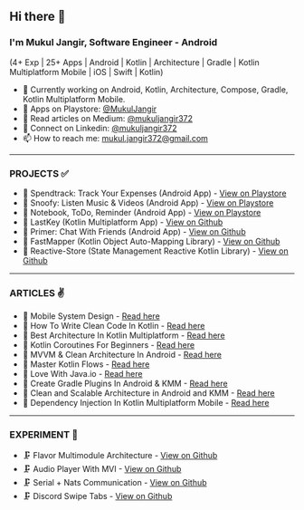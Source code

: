 ## Hi there 👋
### I'm Mukul Jangir, Software Engineer - Android
(4+ Exp | 25+ Apps | Android | Kotlin | Architecture | Gradle | Kotlin Multiplatform Mobile | iOS | Swift | Kotlin)

- 🔭 Currently working on Android, Kotlin, Architecture, Compose, Gradle, Kotlin Multiplatform Mobile.
- 📌 Apps on Playstore: [@MukulJangir](https://play.google.com/store/apps/developer?id=Mukul+Jangir)
- 📝 Read articles on Medium: [@mukuljangir372](https://medium.com/@mukuljangir372)
- 🍉 Connect on Linkedin: [@mukuljangir372](https://www.linkedin.com/in/mukuljangir372)
- 📫 How to reach me: mukul.jangir372@gmail.com
  
---
### PROJECTS ✅
- 📌 Spendtrack: Track Your Expenses (Android App) - [View on Playstore](https://play.google.com/store/apps/details?id=com.mu.jan.spendtrack)
- 📌 Snoofy: Listen Music & Videos (Android App) - [View on Playstore](https://play.google.com/store/apps/details?id=com.mu.jan.snoofy_freemusicandvideos)
- 📌 Notebook, ToDo, Reminder (Android App) - [View on Playstore](https://play.google.com/store/apps/details?id=com.mu.jan.xnody.application)
- 📌 LastKey (Kotlin Multiplatform App) - [View on Github](https://github.com/Mukuljangir372/LastKey-Multiplatform)
- 📌 Primer: Chat With Friends (Android App) - [View on Github](https://github.com/Mukuljangir372/Primer-Android)
- 📌 FastMapper (Kotlin Object Auto-Mapping Library) - [View on Github](https://github.com/Mukuljangir372/fastmapper)
- 📌 Reactive-Store (State Management Reactive Kotlin Library) - [View on Github](https://github.com/Mukuljangir372/Reactive-Store)

---
### ARTICLES ✌️
- 📝 Mobile System Design - [Read here](https://medium.com/@mukuljangir372/mobile-system-design-7f50a3d3d7b3)
- 📝 How To Write Clean Code In Kotlin - [Read here](https://medium.com/@mukuljangir372/how-to-write-clean-code-in-kotlin-f4722fa546a4)
- 📝 Best Architecture In Kotlin Multiplatform - [Read here](https://medium.com/@mukuljangir372/best-architecture-in-kotlin-multiplatform-7b8ca5ec05eb)
- 📝 Kotlin Coroutines For Beginners - [Read here](https://medium.com/@mukuljangir372/kotlin-coroutines-for-beginners-97ce3d5c6f23)
- 📝 MVVM & Clean Architecture In Android - [Read here](https://medium.com/@mukuljangir372/mvvm-clean-architecture-in-android-e0382662f96a)
- 📝 Master Kotlin Flows - [Read here](https://medium.com/@mukuljangir372/master-kotlin-flows-e34670715ed5)
- 📝 Love With Java.io - [Read here](https://medium.com/@mukuljangir372/love-with-java-io-acbff70a7397)
- 📝 Create Gradle Plugins In Android & KMM - [Read here](https://medium.com/@mukuljangir372/how-to-create-gradle-plugins-in-android-kotlin-multiplatform-mobile-37ede2ac9081)
- 📝 Clean and Scalable Architecture in Android and KMM - [Read here](https://betterprogramming.pub/how-to-setup-a-clean-and-scalable-architecture-in-android-and-kotlin-for-multiplatform-mobile-apps-eeba0948545c)
- 📝 Dependency Injection In Kotlin Multiplatform Mobile - [Read here](https://medium.com/@mukuljangir372/dependency-injection-in-kotlin-multiplatform-mobile-5e60c45c5010)

---
### EXPERIMENT 🧪
- 🗜️ Flavor Multimodule Architecture - [View on Github](https://github.com/Mukuljangir372/Powerfull-Multi-Module-With-Flavor)
- 🗜️ Audio Player With MVI - [View on Github](https://github.com/Mukuljangir372/Audio-Player-MVI-Android)
- 🗜️ Serial + Nats Communication - [View on Github](https://github.com/Mukuljangir372/serial-nats-communication) 
- 🗜️ Discord Swipe Tabs - [View on Github](https://github.com/Mukuljangir372/discord-swipe-tabs)













